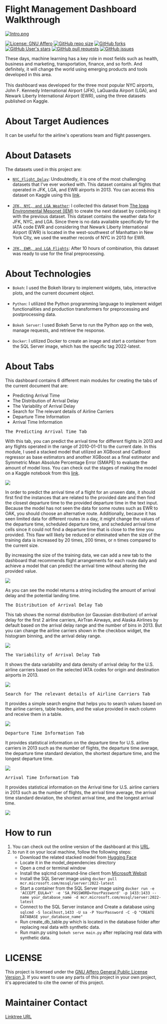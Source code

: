 # Flight Management Dashboard Walkthrough

[![Intro.png](https://i.postimg.cc/MK6wQNfw/Intro.png)](https://postimg.cc/qg5WfmGD)

[![License: GNU Affero](https://img.shields.io/github/license/amirho3einsedaghati/Flight-Management-Dashboard?color=yellow)](https://github.com/amirho3einsedaghati/Flight-Management-Dashboard/blob/main/LICENSE)
[![GitHub repo size](https://img.shields.io/github/repo-size/amirho3einsedaghati/Flight-Management-Dashboard?color=red)](https://github.com/amirho3einsedaghati/Flight-Management-Dashboard/)
[![GitHub forks](https://img.shields.io/github/forks/amirho3einsedaghati/Flight-Management-Dashboard?color=yellow)](https://github.com/amirho3einsedaghati/Flight-Management-Dashboard/forks)
[![GitHub User's stars](https://img.shields.io/github/stars/amirho3einsedaghati/Flight-Management-Dashboard?color=red)](https://github.com/amirho3einsedaghati/Flight-Management-Dashboard/stargazers)
[![GitHub pull requests](https://img.shields.io/github/issues-pr/amirho3einsedaghati/Flight-Management-Dashboard?color=yellow)](https://github.com/amirho3einsedaghati/Flight-Management-Dashboard/pulls)
[![GitHub issues](https://img.shields.io/github/issues-raw/amirho3einsedaghati/Flight-Management-Dashboard?color=red)](https://github.com/amirho3einsedaghati/Flight-Management-Dashboard/issues)

These days, machine learning has a key role in most fields such as health, business and marketing, transportation, finance, and so forth. And definitely, it will change the world using emerging products and tools developed in this area.<br />
<br>This dashboard was developed for the three most popular NYC airports, John F. Kennedy International Airport (JFK), LaGuardia Airport (LGA), and Newark Liberty International Airport (EWR), using the three datasets published on Kaggle.  

# About Target Audiences

It can be useful for the airline's operations team and flight passengers.

# About Datasets

The datasets used in this project are:
<ul>
<li><a href='https://www.kaggle.com/datasets/lampubhutia/nyc-flight-delay'><code>NYC_Flight_Delay</code></a>:  Undoubtedly, it is one of the most challenging datasets that I've ever worked with. This dataset contains all flights that operated in JFK, LGA, and EWR airports in 2013. You can access this dataset on Kaggle using this <a href='https://www.kaggle.com/datasets/lampubhutia/nyc-flight-delay'>link</a>.</li><br />
<li><a href='https://www.kaggle.com/datasets/amirhoseinsedaghati/jfk-nyc-and-lga-weather'><code>JFK, NYC, and LGA Weather</code></a>: I collected this dataset from <a href='https://mesonet.agron.iastate.edu/request/download.phtml?network=NY_ASOS'>The Iowa Environmental Mesonet (IEM)</a> to create the next dataset by combining it with the previous dataset. This dataset contains the weather data for JFK, NYC, and LGA. Since there is no data available specifically for the IATA code EWR and considering that Newark Liberty International Airport (EWR) is located in the west-southwest of Manhattan in New York City, we used the weather records of NYC in 2013 for EWR.</li><br />
<li><a href='https://www.kaggle.com/datasets/amirhoseinsedaghati/jfk-ewr-and-lga-flights'><code>JFK, EWR, and LGA Flights</code></a>: After 10 hours of combination, this dataset was ready to use for the final preprocessing.</li>
</ul>

# About Technologies
<ul>
  <li><code>Bokeh</code>: I used the Bokeh library to implement widgets, tabs, interactive plots, and the current document object.</li><br />
  <li><code>Python</code>: I utilized the Python programming language to implement widget functionalities and production transformers for preprocessing and postprocessing data.</li><br />
  <li><code>Bokeh Server</code>: I used Bokeh Serve to run the Python app on the web, manage requests, and retrieve the response.</li><br />
  <li><code>Docker</code>: I utilized Docker to create an image and start a container from the SQL Server image, which has the specific tag 2022-latest.</li>
</ul>


# About Tabs

This dashboard contains 6 different main modules for creating the tabs of the current document that are:
<ul>
  <li>Predicting Arrival Time</li>
  <li>The Distribution of Arrival Delay</li>
  <li>The Variability of Arrival Delay</li>
  <li>Search for The relevant details of Airline Carriers</li>
  <li>Departure Time Information</li>
  <li>Arrival Time Information</li>
</ul>

<pre>The Predicting Arrival Time Tab</pre>
With this tab, you can predict the arrival time for different flights in 2013 and any flights operated in the range of 2010-01-01 to the current date. In this module, I used a stacked model that utilized an XGBoost and CatBoost regressor as base estimators and another XGBoost as a final estimator and Symmetric Mean Absolute Percentage Error (SMAPE) to evaluate the amount of model loss. You can check out the stages of making the model on a Kaggle notebook from this <a href='https://www.kaggle.com/code/amirhoseinsedaghati/arrival-time-prediction-using-stacking-model/'>link</a>.<br />

<img src='https://i.postimg.cc/HxtT526V/res.png'>

In order to predict the arrival time of a flight for an unseen date, it should first find the instances that are related to the provided date and then find the closest departure time to the provided departure time in the text input. Because the model has not seen the data for some routes such as EWR to OAK, you should choose an alternative route. Additionally, because it has seen limited data for different routes in a day, it might change the values of the departure time, scheduled departure time, and scheduled arrival time cells since it could not find a departure time that is close to the time you provided. This flaw will likely be reduced or eliminated when the size of the training data is increased by 20 times, 200 times, or n times compared to the current size.<br />

By increasing the size of the training data, we can add a new tab to the dashboard that recommends flight arrangements for each route daily and achieve a model that can predict the arrival time without altering the provided value.<br />

<img src='https://i.postimg.cc/VNGcKPzd/Screenshot-from-2023-10-09-01-06-38.png'>

As you can see the model returns a string including the amount of arrival delay and the potential landing time.

<pre>The Distribution of Arrival Delay Tab</pre>
This tab shows the normal distribution (or Gaussian distribution) of arrival delay for the first 2 airline carriers, AirTran Airways, and Alaska Airlines by default based on the arrival delay range and the number of bins in 2013. But you can change the airline carriers shown in the checkbox widget, the histogram binning, and the arrival delay range.<br />

<img src='https://i.postimg.cc/xCn81K4D/Screenshot-from-2023-10-09-02-06-01.png'>

<pre>The Variability of Arrival Delay Tab</pre>
It shows the data variability and data density of arrival delay for the U.S. airline carriers based on the selected IATA codes for origin and destination airports in 2013.<br />

<img src='https://i.postimg.cc/Kz7DVrd1/Screenshot-from-2023-10-09-02-09-18.png'>

<pre>Search for The relevant details of Airline Carriers Tab</pre>
It provides a simple search engine that helps you to search values based on the airline carriers, table headers, and the value provided in each column and receive them in a table.<br />

<img src='https://i.postimg.cc/Dzv1wjwF/Merged-document.png'>

<pre>Departure Time Information Tab</pre>
It provides statistical information on the departure time for U.S. airline carriers in 2013 such as the number of flights, the departure time average, the departure time standard deviation, the shortest departure time, and the longest departure time.<br />

<img src='https://i.postimg.cc/RZVxXMxj/Screenshot-from-2023-10-09-03-02-56.png'>

<pre>Arrival Time Information Tab</pre>
It provides statistical information on the Arrival time for U.S. airline carriers in 2013 such as the number of flights, the arrival time average, the arrival time standard deviation, the shortest arrival time, and the longest arrival time.<br />

<img src='https://i.postimg.cc/4y71Q2JK/Screenshot-from-2023-10-09-03-05-25.png'>

# How to run
1. You can check out the online version of the dashboard at this <a href='http://195.88.208.52:443/'>URL</a>.
2. to run it on your local machine, follow the following steps:
   - Download the related stacked model from <a href='https://huggingface.co/amirhoseinsedaghati/Arrival_Time_Prediction/blob/main/stacked_model'>Hugging Face</a>
   - Locate it in the model_dependencies directory
   - Open a cmd or terminal window
   - Install the sqlcmd command-line client from <a href='https://learn.microsoft.com/en-us/sql/tools/sqlcmd/sqlcmd-utility?view=sql-server-ver16&tabs=odbc%2Clinux&pivots=cs1-bash'>Microsoft Websit</a><br />
   - Install the SQL Server image using `docker pull mcr.microsoft.com/mssql/server:2022-latest`
   - Start a container from the SQL Server image using `docker run -e 'ACCEPT_EULA=Y' -e 'SA_PASSWORD=YourPassword' -p 1433:1433 --name your_database_name -d mcr.microsoft.com/mssql/server:2022-latest`
   - Connect to the SQL Server instance and Create a database using `sqlcmd -S localhost,1433 -U sa -P YourPassword -C -Q "CREATE DATABASE your_database_name"`
   - Run create_db_table.py which is located in the database folder after replacing real data with synthetic data.
   - Run main.py using `bokeh serve main.py` after replacing real data with synthetic data.
  
# LICENSE
This project is licensed under the <a href='https://github.com/amirho3einsedaghati/Flight-Management-Dashboard/blob/main/LICENSE'>GNU Affero General Public License Version 3</a>. If you want to use any parts of this project in your own project, it's appreciated to cite the owner of this project.

# Maintainer Contact
<a href='https://linktr.ee/amirhoseinsedaghati'>Linktree URL</a>
